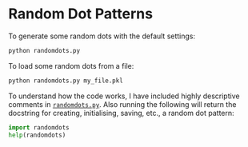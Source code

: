 # Random Dot Patterns

To generate some random dots with the default settings:
```bash
python randomdots.py
```
To load some random dots from a file:
```bash
python randomdots.py my_file.pkl
```

To understand how the code works, I have included highly descriptive comments in [```randomdots.py```](https://github.com/oliviaguest/visual-features/blob/master/randomdots.py).
Also running the following will return the docstring for creating, initialising, saving, etc., a random dot pattern:
```python
import randomdots
help(randomdots)
```
